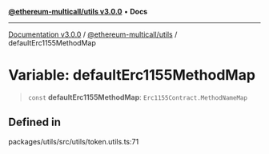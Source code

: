[**@ethereum-multicall/utils v3.0.0**](../README.md) • **Docs**

***

[Documentation v3.0.0](../../../packages.md) / [@ethereum-multicall/utils](../README.md) / defaultErc1155MethodMap

# Variable: defaultErc1155MethodMap

> `const` **defaultErc1155MethodMap**: `Erc1155Contract.MethodNameMap`

## Defined in

packages/utils/src/utils/token.utils.ts:71

